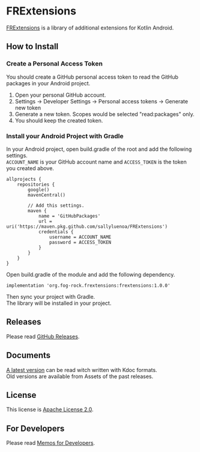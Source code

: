 # FRExtensions

[FRExtensions](https://sallyluenoa.github.io/FRExtensions/index.html) is a library of additional extensions for Kotlin Android.

## How to Install

### Create a Personal Access Token

You should create a GitHub personal access token to read the GitHub packages in your Android project.

1. Open your personal GitHub account.
1. Settings -> Developer Settings -> Personal access tokens -> Generate new token
1. Generate a new token. Scopes would be selected "read:packages" only.
1. You should keep the created token.

### Install your Android Project with Gradle

In your Android project, open build.gradle of the root and add the following settings.  
`ACCOUNT_NAME` is your GitHub account name and `ACCESS_TOKEN` is the token you created above.

```Gradle
allprojects {
    repositories {
        google()
        mavenCentral()

        // Add this settings.
        maven {
            name = 'GitHubPackages'
            url = uri('https://maven.pkg.github.com/sallyluenoa/FRExtensions')
            credentials {
                username = ACCOUNT_NAME
                password = ACCESS_TOKEN
            }
        }
    }
}
```

Open build.gradle of the module and add the following dependency.

```Gradle
implementation 'org.fog-rock.frextensions:frextensions:1.0.0'
```

Then sync your project with Gradle.  
The library will be installed in your project.

## Releases

Please read [GitHub Releases](https://github.com/sallyluenoa/FRExtensions/releases).

## Documents

[A latest version](./docs/index.html) can be read witch written with Kdoc formats.  
Old versions are available from Assets of the past releases.

## License

This license is [Apache License 2.0](./LICENSE.txt).

## For Developers

Please read [Memos for Developers](./developers.md).